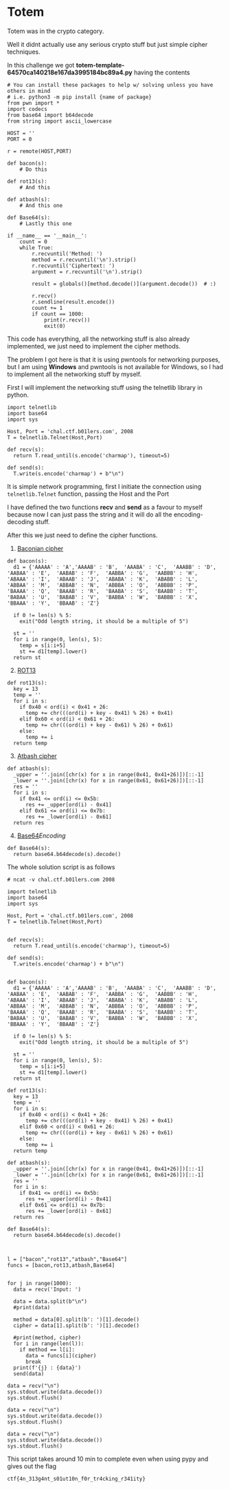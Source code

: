 # Totem

Totem was in the crypto category.

Well it didnt actually use any serious crypto stuff but just simple cipher techniques.

In this challenge we got **totem-template-64570ca140218e167da3995184bc89a4.py** having the contents

```
# You can install these packages to help w/ solving unless you have others in mind
# i.e. python3 -m pip install {name of package}
from pwn import *
import codecs
from base64 import b64decode
from string import ascii_lowercase

HOST = ''
PORT = 0

r = remote(HOST,PORT)

def bacon(s):
    # Do this

def rot13(s):
    # And this

def atbash(s):
    # And this one

def Base64(s):
    # Lastly this one

if __name__ == '__main__':
    count = 0
    while True:     
        r.recvuntil('Method: ')
        method = r.recvuntil('\n').strip()
        r.recvuntil('Ciphertext: ')
        argument = r.recvuntil('\n').strip()

        result = globals()[method.decode()](argument.decode())  # :)

        r.recv()
        r.sendline(result.encode())
        count += 1
        if count == 1000:
            print(r.recv())
            exit(0)
```
This code has everything, all the networking stuff is also already implemented, we just need to implement the cipher methods.

The problem I got here is that it is using pwntools for networking purposes, but I am using **Windows** and pwntools is not available for Windows, so I had to implement all the networking stuff by myself.

First I will implement the networking stuff using the telnetlib library in python.

```
import telnetlib
import base64
import sys

Host, Port = 'chal.ctf.b01lers.com', 2008
T = telnetlib.Telnet(Host,Port)

def recv(s):
  return T.read_until(s.encode('charmap'), timeout=5)

def send(s):
  T.write(s.encode('charmap') + b"\n")
```

It is simple network programming, first I initiate the connection using ```telnetlib.Telnet``` function, passing the Host and the Port

I have defined the two functions **recv** and **send** as a favour to myself because now I can just pass the string and it will do all the encoding-decoding stuff.

After this we just need to define the cipher functions.

1. [Baconian cipher](https://en.wikipedia.org/wiki/Bacon%27s_cipher)
```
def bacon(s):
  d1 = {'AAAAA' : 'A','AAAAB' : 'B',  'AAABA' : 'C',  'AAABB' : 'D',  'AABAA' : 'E',  'AABAB' : 'F',  'AABBA' : 'G',  'AABBB' : 'H',  'ABAAA' : 'I',  'ABAAB' : 'J',  'ABABA' : 'K',  'ABABB' : 'L',  'ABBAA' : 'M',  'ABBAB' : 'N',  'ABBBA' : 'O',  'ABBBB' : 'P',  'BAAAA' : 'Q',  'BAAAB' : 'R',  'BAABA' : 'S',  'BAABB' : 'T',  'BABAA' : 'U',  'BABAB' : 'V',  'BABBA' : 'W',  'BABBB' : 'X',  'BBAAA' : 'Y',  'BBAAB' : 'Z'}

  if 0 != len(s) % 5:
    exit("Odd length string, it should be a multiple of 5")

  st = ''
  for i in range(0, len(s), 5):
    temp = s[i:i+5]
    st += d1[temp].lower()
  return st
```

2. [ROT13](https://en.wikipedia.org/wiki/Caesar_cipher)
```
def rot13(s):
  key = 13
  temp = ''
  for i in s:
    if 0x40 < ord(i) < 0x41 + 26:
      temp += chr(((ord(i) + key - 0x41) % 26) + 0x41)
    elif 0x60 < ord(i) < 0x61 + 26:
      temp += chr(((ord(i) + key - 0x61) % 26) + 0x61)
    else:
      temp += i
  return temp
```

3. [Atbash cipher](https://en.wikipedia.org/wiki/Atbash)
```
def atbash(s):
  _upper = ''.join([chr(x) for x in range(0x41, 0x41+26)])[::-1]
  _lower = ''.join([chr(x) for x in range(0x61, 0x61+26)])[::-1]
  res = ''
  for i in s:
    if 0x41 <= ord(i) <= 0x5b:
      res += _upper[ord(i) - 0x41]
    elif 0x61 <= ord(i) <= 0x7b:
      res += _lower[ord(i) - 0x61]
  return res
```

4. [Base64](https://en.wikipedia.org/wiki/Base64)*Encoding*
```
def Base64(s):
  return base64.b64decode(s).decode()
```

The whole solution script is as follows
```
# ncat -v chal.ctf.b01lers.com 2008

import telnetlib
import base64
import sys

Host, Port = 'chal.ctf.b01lers.com', 2008
T = telnetlib.Telnet(Host,Port)


def recv(s):
  return T.read_until(s.encode('charmap'), timeout=5)

def send(s):
  T.write(s.encode('charmap') + b"\n")


def bacon(s):
  d1 = {'AAAAA' : 'A','AAAAB' : 'B',  'AAABA' : 'C',  'AAABB' : 'D',  'AABAA' : 'E',  'AABAB' : 'F',  'AABBA' : 'G',  'AABBB' : 'H',  'ABAAA' : 'I',  'ABAAB' : 'J',  'ABABA' : 'K',  'ABABB' : 'L',  'ABBAA' : 'M',  'ABBAB' : 'N',  'ABBBA' : 'O',  'ABBBB' : 'P',  'BAAAA' : 'Q',  'BAAAB' : 'R',  'BAABA' : 'S',  'BAABB' : 'T',  'BABAA' : 'U',  'BABAB' : 'V',  'BABBA' : 'W',  'BABBB' : 'X',  'BBAAA' : 'Y',  'BBAAB' : 'Z'}

  if 0 != len(s) % 5:
    exit("Odd length string, it should be a multiple of 5")

  st = ''
  for i in range(0, len(s), 5):
    temp = s[i:i+5]
    st += d1[temp].lower()
  return st

def rot13(s):
  key = 13
  temp = ''
  for i in s:
    if 0x40 < ord(i) < 0x41 + 26:
      temp += chr(((ord(i) + key - 0x41) % 26) + 0x41)
    elif 0x60 < ord(i) < 0x61 + 26:
      temp += chr(((ord(i) + key - 0x61) % 26) + 0x61)
    else:
      temp += i
  return temp

def atbash(s):
  _upper = ''.join([chr(x) for x in range(0x41, 0x41+26)])[::-1]
  _lower = ''.join([chr(x) for x in range(0x61, 0x61+26)])[::-1]
  res = ''
  for i in s:
    if 0x41 <= ord(i) <= 0x5b:
      res += _upper[ord(i) - 0x41]
    elif 0x61 <= ord(i) <= 0x7b:
      res += _lower[ord(i) - 0x61]
  return res

def Base64(s):
  return base64.b64decode(s).decode()



l = ["bacon","rot13","atbash","Base64"]
funcs = [bacon,rot13,atbash,Base64]


for j in range(1000):
  data = recv('Input: ')

  data = data.split(b"\n")
  #print(data)

  method = data[0].split(b': ')[1].decode()
  cipher = data[1].split(b': ')[1].decode()

  #print(method, cipher)
  for i in range(len(l)):
    if method == l[i]:
      data = funcs[i](cipher)
      break
  print(f'{j} : {data}')
  send(data)

data = recv("\n")
sys.stdout.write(data.decode())
sys.stdout.flush()

data = recv("\n")
sys.stdout.write(data.decode())
sys.stdout.flush()

data = recv("\n")
sys.stdout.write(data.decode())
sys.stdout.flush()

```

This script takes around 10 min to complete even when using pypy and gives out the flag
```
ctf{4n_313g4nt_s01ut10n_f0r_tr4cking_r341ity}
```
